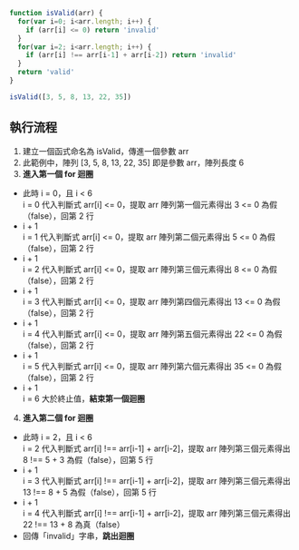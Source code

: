 ``` js
function isValid(arr) {
  for(var i=0; i<arr.length; i++) {
    if (arr[i] <= 0) return 'invalid'
  }
  for(var i=2; i<arr.length; i++) {
    if (arr[i] !== arr[i-1] + arr[i-2]) return 'invalid'
  }
  return 'valid'
}

isValid([3, 5, 8, 13, 22, 35])
```

## 執行流程
1. 建立一個函式命名為 isValid，傳進一個參數 arr
2. 此範例中，陣列 [3, 5, 8, 13, 22, 35] 即是參數 arr，陣列長度 6
3. **進入第一個 for 迴圈**
* 此時 i = 0，且 i < 6  
i = 0 代入判斷式 arr[i] <= 0，提取 arr 陣列第一個元素得出 3 <= 0 為假（false），回第 2 行
* i + 1  
i = 1 代入判斷式 arr[i] <= 0，提取 arr 陣列第二個元素得出 5 <= 0 為假（false），回第 2 行
* i + 1  
i = 2 代入判斷式 arr[i] <= 0，提取 arr 陣列第三個元素得出 8 <= 0 為假（false），回第 2 行
* i + 1  
i = 3 代入判斷式 arr[i] <= 0，提取 arr 陣列第四個元素得出 13 <= 0 為假（false），回第 2 行
* i + 1  
i = 4 代入判斷式 arr[i] <= 0，提取 arr 陣列第五個元素得出 22 <= 0 為假（false），回第 2 行
* i + 1  
i = 5 代入判斷式 arr[i] <= 0，提取 arr 陣列第六個元素得出 35 <= 0 為假（false），回第 2 行
* i + 1  
i = 6 大於終止值，**結束第一個迴圈** <br>
4. **進入第二個 for 迴圈**
* 此時 i = 2，且 i < 6  
i = 2 代入判斷式 arr[i] !== arr[i-1] + arr[i-2]，提取 arr 陣列第三個元素得出 8 !== 5 + 3 為假（false），回第 5 行
* i + 1  
i = 3 代入判斷式 arr[i] !== arr[i-1] + arr[i-2]，提取 arr 陣列第三個元素得出 13 !== 8 + 5 為假（false），回第 5 行
* i + 1  
i = 4 代入判斷式 arr[i] !== arr[i-1] + arr[i-2]，提取 arr 陣列第三個元素得出 22 !== 13 + 8 為真（false）
* 回傳「invalid」字串，**跳出迴圈**
